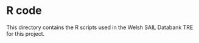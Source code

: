 # R code

This directory contains the R scripts used in the Welsh SAIL Databank TRE for this project.
